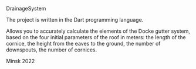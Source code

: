 DrainageSystem

The project is written in the Dart programming language.

Allows you to accurately calculate the elements of the Docke gutter system, based on the four initial parameters of the roof in meters: the length of the cornice, the height from the eaves to the ground, the number of downspouts, the number of cornices.

Minsk 2022
